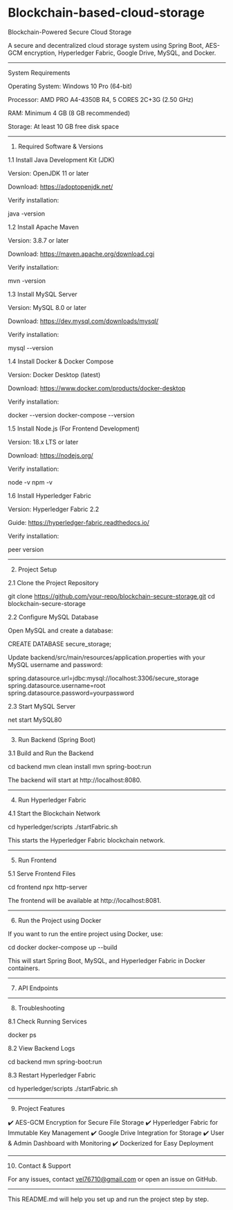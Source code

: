 # Blockchain-based-cloud-storage

Blockchain-Powered Secure Cloud Storage

A secure and decentralized cloud storage system using Spring Boot, AES-GCM encryption, Hyperledger Fabric, Google Drive, MySQL, and Docker.


---

System Requirements

Operating System: Windows 10 Pro (64-bit)

Processor: AMD PRO A4-4350B R4, 5 CORES 2C+3G (2.50 GHz)

RAM: Minimum 4 GB (8 GB recommended)

Storage: At least 10 GB free disk space



---

1. Required Software & Versions

1.1 Install Java Development Kit (JDK)

Version: OpenJDK 11 or later

Download: https://adoptopenjdk.net/

Verify installation:

java -version


1.2 Install Apache Maven

Version: 3.8.7 or later

Download: https://maven.apache.org/download.cgi

Verify installation:

mvn -version


1.3 Install MySQL Server

Version: MySQL 8.0 or later

Download: https://dev.mysql.com/downloads/mysql/

Verify installation:

mysql --version


1.4 Install Docker & Docker Compose

Version: Docker Desktop (latest)

Download: https://www.docker.com/products/docker-desktop

Verify installation:

docker --version
docker-compose --version


1.5 Install Node.js (For Frontend Development)

Version: 18.x LTS or later

Download: https://nodejs.org/

Verify installation:

node -v
npm -v


1.6 Install Hyperledger Fabric

Version: Hyperledger Fabric 2.2

Guide: https://hyperledger-fabric.readthedocs.io/

Verify installation:

peer version



---

2. Project Setup

2.1 Clone the Project Repository

git clone https://github.com/your-repo/blockchain-secure-storage.git
cd blockchain-secure-storage

2.2 Configure MySQL Database

Open MySQL and create a database:

CREATE DATABASE secure_storage;

Update backend/src/main/resources/application.properties with your MySQL username and password:

spring.datasource.url=jdbc:mysql://localhost:3306/secure_storage
spring.datasource.username=root
spring.datasource.password=yourpassword


2.3 Start MySQL Server

net start MySQL80


---

3. Run Backend (Spring Boot)

3.1 Build and Run the Backend

cd backend
mvn clean install
mvn spring-boot:run

The backend will start at http://localhost:8080.



---

4. Run Hyperledger Fabric

4.1 Start the Blockchain Network

cd hyperledger/scripts
./startFabric.sh

This starts the Hyperledger Fabric blockchain network.



---

5. Run Frontend

5.1 Serve Frontend Files

cd frontend
npx http-server

The frontend will be available at http://localhost:8081.



---

6. Run the Project using Docker

If you want to run the entire project using Docker, use:

cd docker
docker-compose up --build

This will start Spring Boot, MySQL, and Hyperledger Fabric in Docker containers.



---

7. API Endpoints


---

8. Troubleshooting

8.1 Check Running Services

docker ps

8.2 View Backend Logs

cd backend
mvn spring-boot:run

8.3 Restart Hyperledger Fabric

cd hyperledger/scripts
./startFabric.sh


---

9. Project Features

✔️ AES-GCM Encryption for Secure File Storage
✔️ Hyperledger Fabric for Immutable Key Management
✔️ Google Drive Integration for Storage
✔️ User & Admin Dashboard with Monitoring
✔️ Dockerized for Easy Deployment


---

10. Contact & Support

For any issues, contact vel76710@gmail.com or open an issue on GitHub.


---

This README.md will help you set up and run the project step by step.

